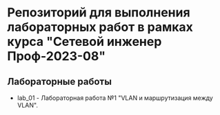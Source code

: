 # Репозиторий для выполнения лабораторных работ в рамках курса "Сетевой инженер Проф-2023-08"

## Лабораторные работы

* lab_01 - Лабораторная работа №1 "VLAN и маршрутизация между VLAN".


